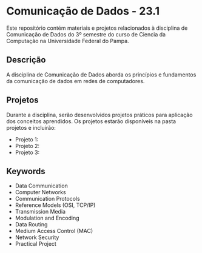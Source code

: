 # Comunicação de Dados - 23.1
Este repositório contém materiais e projetos relacionados à disciplina de Comunicação de Dados do 3º semestre do curso de Ciencia da Computação na Universidade Federal do Pampa.

## Descrição
A disciplina de Comunicação de Dados aborda os princípios e fundamentos da comunicação de dados em redes de computadores.

## Projetos
Durante a disciplina, serão desenvolvidos projetos práticos para aplicação dos conceitos aprendidos. Os projetos estarão disponíveis na pasta projetos e incluirão:

- Projeto 1: 
- Projeto 2: 
- Projeto 3: 


## Keywords

- Data Communication
- Computer Networks
- Communication Protocols
- Reference Models (OSI, TCP/IP)
- Transmission Media
- Modulation and Encoding
- Data Routing
- Medium Access Control (MAC)
- Network Security
- Practical Project
